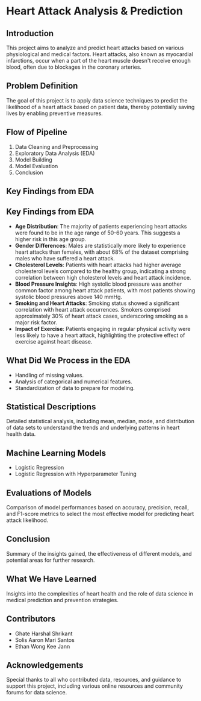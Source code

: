 # Heart Attack Analysis & Prediction

## Introduction
This project aims to analyze and predict heart attacks based on various physiological and medical factors. Heart attacks, also known as myocardial infarctions, occur when a part of the heart muscle doesn't receive enough blood, often due to blockages in the coronary arteries.

## Problem Definition
The goal of this project is to apply data science techniques to predict the likelihood of a heart attack based on patient data, thereby potentially saving lives by enabling preventive measures.

## Flow of Pipeline
1. Data Cleaning and Preprocessing
3. Exploratory Data Analysis (EDA)
4. Model Building
5. Model Evaluation
6. Conclusion

## Key Findings from EDA
## Key Findings from EDA
- **Age Distribution**: The majority of patients experiencing heart attacks were found to be in the age range of 50-60 years. This suggests a higher risk in this age group.
- **Gender Differences**: Males are statistically more likely to experience heart attacks than females, with about 68% of the dataset comprising males who have suffered a heart attack.
- **Cholesterol Levels**: Patients with heart attacks had higher average cholesterol levels compared to the healthy group, indicating a strong correlation between high cholesterol levels and heart attack incidence.
- **Blood Pressure Insights**: High systolic blood pressure was another common factor among heart attack patients, with most patients showing systolic blood pressures above 140 mmHg.
- **Smoking and Heart Attacks**: Smoking status showed a significant correlation with heart attack occurrences. Smokers comprised approximately 30% of heart attack cases, underscoring smoking as a major risk factor.
- **Impact of Exercise**: Patients engaging in regular physical activity were less likely to have a heart attack, highlighting the protective effect of exercise against heart disease.


## What Did We Process in the EDA
- Handling of missing values.
- Analysis of categorical and numerical features.
- Standardization of data to prepare for modeling.

## Statistical Descriptions
Detailed statistical analysis, including mean, median, mode, and distribution of data sets to understand the trends and underlying patterns in heart health data.

## Machine Learning Models
- Logistic Regression
- Logistic Regression with Hyperparameter Tuning

## Evaluations of Models
Comparison of model performances based on accuracy, precision, recall, and F1-score metrics to select the most effective model for predicting heart attack likelihood.

## Conclusion
Summary of the insights gained, the effectiveness of different models, and potential areas for further research.

## What We Have Learned
Insights into the complexities of heart health and the role of data science in medical prediction and prevention strategies.

## Contributors
- Ghate Harshal Shrikant
- Solis Aaron Mari Santos
- Ethan Wong Kee Jann

## Acknowledgements
Special thanks to all who contributed data, resources, and guidance to support this project, including various online resources and community forums for data science.



